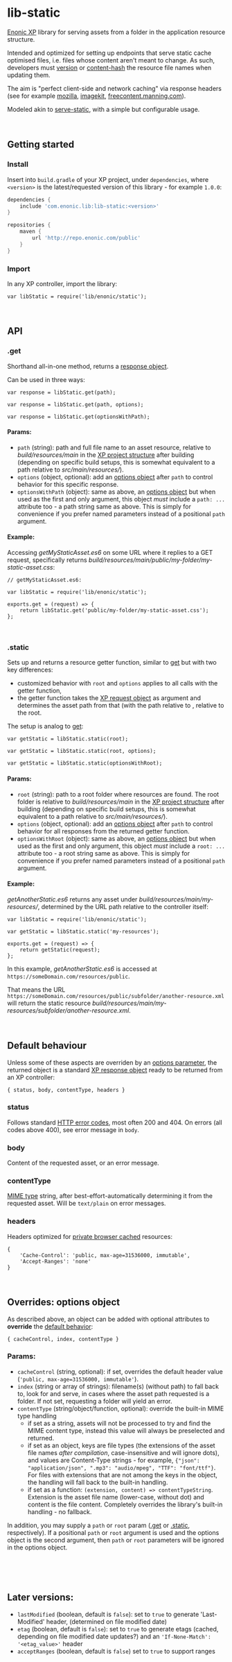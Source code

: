 # lib-static

[Enonic XP](https://enonic.com/developer-tour) library for serving assets from a folder in the application resource structure. 

Intended and optimized for setting up endpoints that serve static cache optimised files, i.e. files whose content aren't meant to change. As such, developers must [version](https://cloud.google.com/cdn/docs/best-practices#versioned-urls) or [content-hash](https://survivejs.com/webpack/optimizing/adding-hashes-to-filenames/) the resource file names when updating them.

The aim is "perfect client-side and network caching" via response headers (see for example [mozilla](https://developer.mozilla.org/en-US/docs/Web/HTTP/Caching), [imagekit](https://imagekit.io/blog/ultimate-guide-to-http-caching-for-static-assets/), [freecontent.manning.com](https://freecontent.manning.com/caching-assets/)).

Modeled akin to [serve-static](https://www.npmjs.com/package/serve-static), with a simple but configurable usage.

<br/>

## Getting started

### Install
Insert into `build.gradle` of your XP project, under `dependencies`, where `<version>` is the latest/requested version of this library - for example `1.0.0`:
```groovy
dependencies {
	include 'com.enonic.lib:lib-static:<version>'
}

repositories {
    maven {
        url 'http://repo.enonic.com/public'
    }
}
```


### Import
In any XP controller, import the library:

```
var libStatic = require('lib/enonic/static');
```

<br/>

<a name="api"></a>
## API

<a name="api-get"></a>
### .get
Shorthand all-in-one method, returns a [response object](#behavior).

Can be used in three ways:

`var response = libStatic.get(path);`

`var response = libStatic.get(path, options);`

`var response = libStatic.get(optionsWithPath);`

#### Params:
- `path` (string): path and full file name to an asset resource, relative to _build/resources/main_ in the [XP project structure](https://developer.enonic.com/docs/xp/stable/apps/projects#project_structure) after building (depending on specific build setups, this is somewhat equivalent to a path relative to _src/main/resources/_).
- `options` (object, optional): add an [options object](#options) after `path` to control behavior for this specific response.
- `optionsWithPath` (object): same as above, an [options object](#options) but when used as the first and only argument, this object _must_ include a `path: ...` attribute too - a path string same as above. This is simply for convenience if you prefer named parameters instead of a positional `path` argument.

#### Example:

Accessing _getMyStaticAsset.es6_ on some URL where it replies to a GET request, specifically returns _build/resources/main/public/my-folder/my-static-asset.css_:
```
// getMyStaticAsset.es6:

var libStatic = require('lib/enonic/static');

exports.get = (request) => { 
    return libStatic.get('public/my-folder/my-static-asset.css');
};
```

<br/>

<a name="api-static"></a>
### .static

Sets up and returns a resource getter function, similar to [get](#api-get) but with two key differences:

- customized behavior with `root` and `options` applies to all calls with the getter function,
- the getter function takes the [XP request object](https://developer.enonic.com/docs/xp/stable/framework/http#http-request) as argument and determines the asset path from that (with the path relative to , relative to the root.

The setup is analog to [get](#api-get):

`var getStatic = libStatic.static(root);`

`var getStatic = libStatic.static(root, options);`

`var getStatic = libStatic.static(optionsWithRoot);`

#### Params:
- `root` (string): path to a root folder where resources are found. The root folder is relative to _build/resources/main_ in the [XP project structure](https://developer.enonic.com/docs/xp/stable/apps/projects#project_structure) after building (depending on specific build setups, this is somewhat equivalent to a path relative to _src/main/resources/_).
- `options` (object, optional): add an [options object](#options) after `path` to control behavior for all responses from the returned getter function.
- `optionsWithRoot` (object): same as above, an [options object](#options) but when used as the first and only argument, this object _must_ include a `root: ...` attribute too - a root string same as above. This is simply for convenience if you prefer named parameters instead of a positional `path` argument.

#### Example:

_getAnotherStatic.es6_ returns any asset under _build/resources/main/my-resources/_, determined by the URL path relative to the controller itself:

```
var libStatic = require('lib/enonic/static');

var getStatic = libStatic.static('my-resources');

exports.get = (request) => { 
    return getStatic(request);
};
```

In this example, _getAnotherStatic.es6_ is accessed at `https://someDomain.com/resources/public`.

That means the URL `https://someDomain.com/resources/public/subfolder/another-resource.xml` will return the static resource _build/resources/main/my-resources/subfolder/another-resource.xml_.


<br/>

<a name="behavior"></a>
<a name="behaviour"></a>
## Default behaviour
Unless some of these aspects are overriden by an [options parameter](#options), the returned object  is a standard [XP response object](https://developer.enonic.com/docs/xp/stable/framework/http#http-response) ready to be returned from an XP controller:

```
{ status, body, contentType, headers }
```

<a name="status"></a>
### status

Follows standard [HTTP error codes](https://en.wikipedia.org/wiki/List_of_HTTP_status_codes), most often 200 and 404. On errors (all codes above 400), see error message in `body`.

<a name="body"></a>
### body

Content of the requested asset, or an error message.

<a name="content-type"></a>
### contentType

[MIME type](https://developer.mozilla.org/en-US/docs/Web/HTTP/Basics_of_HTTP/MIME_types/Common_types) string, after best-effort-automatically determining it from the requested asset. Will be `text/plain` on error messages.

<a name="headers"></a>
### headers

Headers optimized for [private browser cached](https://developer.mozilla.org/en-US/docs/Web/HTTP/Caching#private_browser_caches) resources:

```
{
    'Cache-Control': 'public, max-age=31536000, immutable',
    'Accept-Ranges': 'none'
}
```

<br/>

<a name="options"></a>
## Overrides: options object

As described above, an object can be added with optional attributes to **override** the [default behavior](#behaviour): 

```
{ cacheControl, index, contentType }
```

### Params:

- `cacheControl` (string, optional): if set, overrides the default header value (`'public, max-age=31536000, immutable'`).
- `index` (string or array of strings): filename(s) (without path) to fall back to, look for and serve, in cases where the asset path requested is a folder. If not set, requesting a folder will yield an error.
- `contentType` (string/object/function, optional): override the built-in MIME type handling 
  - if set as a string, assets will not be processed to try and find the MIME content type, instead this value will always be preselected and returned.
  - if set as an object, keys are file types (the extensions of the asset file names _after compilation_, case-insensitive and will ignore dots), and values are Content-Type strings - for example, `{"json": "application/json", ".mp3": "audio/mpeg", "TTF": "font/ttf"}`. For files with extensions that are not among the keys in the object, the handling will fall back to the built-in handling.
  - if set as a function: `(extension, content) => contentTypeString`. Extension is the asset file name (lower-case, without dot) and content is the file content. Completely overrides the library's built-in handling - no fallback. 

In addition, you may supply a `path` or `root` param ([.get](#api-get) or [.static](#api-static), respectively). If a positional `path` or `root` argument is used and the options object is the second argument, then `path` or `root` parameters will be ignored in the options object. 

<br/>
<br/>
<br/>

## Later versions:

- `lastModified` (boolean, default is `false`): set to `true` to generate 'Last-Modified' header, (determined on file modified date)
- `etag` (boolean, default is `false`): set to `true` to generate etags (cached, depending on file modified date updates?) and an `'If-None-Match': '<etag_value>'` header 
- `acceptRanges` (boolean, default is `false`) set to `true` to support ranges

